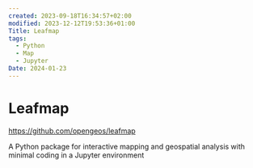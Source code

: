 ```yaml
---
created: 2023-09-18T16:34:57+02:00
modified: 2023-12-12T19:53:36+01:00
Title: Leafmap
tags:
  - Python
  - Map
  - Jupyter
Date: 2024-01-23
---
```


# Leafmap

https://github.com/opengeos/leafmap

A Python package for interactive mapping and geospatial analysis with minimal coding in a Jupyter environment
